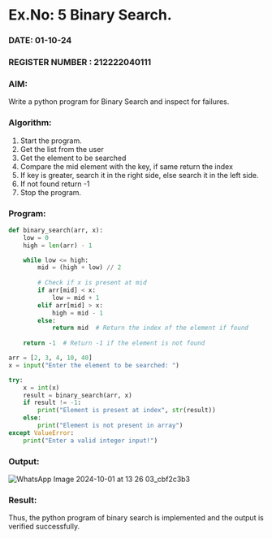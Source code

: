 # Ex.No: 5 Binary Search.
### DATE: 01-10-24                                                                       
### REGISTER NUMBER : 212222040111

### AIM: 
Write a python program for Binary Search and inspect for failures.


### Algorithm:
1. Start the program. 
2. Get the list from the user 
3. Get the element to be searched 
4. Compare the mid element with the key, if same return the index 
5. If key is greater, search it in the right side, else search it in the left side. 
6. If not found return -1 
7. Stop the program.

### Program:

```py
def binary_search(arr, x):
    low = 0
    high = len(arr) - 1

    while low <= high:
        mid = (high + low) // 2
        
        # Check if x is present at mid
        if arr[mid] < x:
            low = mid + 1
        elif arr[mid] > x:
            high = mid - 1
        else:
            return mid  # Return the index of the element if found
    
    return -1  # Return -1 if the element is not found

arr = [2, 3, 4, 10, 40]
x = input("Enter the element to be searched: ")

try:
    x = int(x)
    result = binary_search(arr, x)
    if result != -1:
        print("Element is present at index", str(result))
    else:
        print("Element is not present in array")
except ValueError:
    print("Enter a valid integer input!")

```

### Output:

![WhatsApp Image 2024-10-01 at 13 26 03_cbf2c3b3](https://github.com/user-attachments/assets/8e87ec25-e091-44c4-8a48-a8548fc468a6)

### Result:
Thus, the python program of binary search is implemented and the output is verified successfully. 
